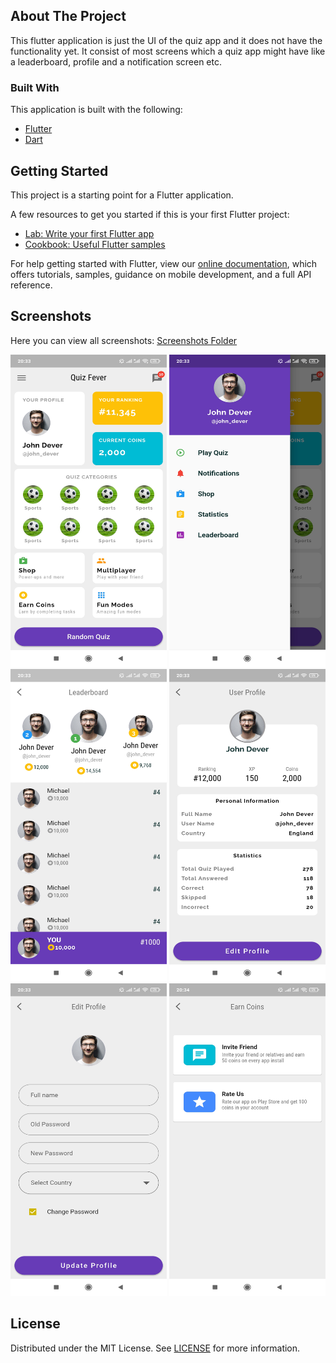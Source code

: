 <!-- ABOUT THE PROJECT -->
## About The Project
This flutter application is just the UI of the quiz app and it does not have the functionality yet. It consist of most screens which a quiz app might have like a leaderboard, profile and a notification screen etc.

### Built With
This application is built with the following:
* [Flutter](https://flutter.dev/)
* [Dart](https://dart.dev/)

<!-- GETTING STARTED -->
## Getting Started

This project is a starting point for a Flutter application.

A few resources to get you started if this is your first Flutter project:

- [Lab: Write your first Flutter app](https://flutter.dev/docs/get-started/codelab)
- [Cookbook: Useful Flutter samples](https://flutter.dev/docs/cookbook)

For help getting started with Flutter, view our
[online documentation](https://flutter.dev/docs), which offers tutorials,
samples, guidance on mobile development, and a full API reference.

<!-- SCREENSHOTS -->
## Screenshots
Here you can view all screenshots: [Screenshots Folder](https://github.com/UmarNawaz33/Quiz-App/tree/main/screenshots)
<p align="center">
  <img src="https://github.com/UmarNawaz33/Quiz-App/blob/main/screenshots/main-screen.jpg" width="250" height="500">
  <img src="https://github.com/UmarNawaz33/Quiz-App/blob/main/screenshots/drawer-screen.jpg" width="250" height="500">
  <img src="https://github.com/UmarNawaz33/Quiz-App/blob/main/screenshots/leaderboard-screen.jpg" width="250" height="500">
  <img src="https://github.com/UmarNawaz33/Quiz-App/blob/main/screenshots/user-profile-screen.jpg" width="250" height="500">
  <img src="https://github.com/UmarNawaz33/Quiz-App/blob/main/screenshots/edit-profile-screen.jpg" width="250" height="500">
  <img src="https://github.com/UmarNawaz33/Quiz-App/blob/main/screenshots/task-screen.jpg" width="250" height="500">
</p>


<!-- LICENSE -->
## License

Distributed under the MIT License. See [LICENSE](https://github.com/UmarNawaz33/Quiz-App/blob/main/LICENSE) for more information.

<!-- ACKNOWLEDGEMENTS -->
